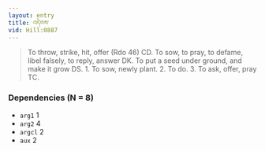 ```yaml
---
layout: entry
title: འདེབས་
vid: Hill:0887
---
```

> To throw, strike, hit, offer (Rdo 46) CD. To sow, to pray, to defame, libel falsely, to reply, answer DK. To put a seed under ground, and make it grow DS. 1. To sow, newly plant. 2. To do. 3. To ask, offer, pray TC.
### Dependencies (N = 8)
* `arg1` 1
* `arg2` 4
* `argcl` 2
* `aux` 2
